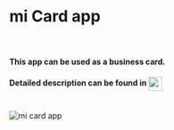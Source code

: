 # mi Card app
<br>
<h4> This app can be used as a business card. </h4>
<h4> Detailed description can be found in  <a href="https://ordem.notion.site/Buisness-card-App-65daee8cae3e4b76b5cdd98ee15e2e0c"> <img height="25" align=absmiddle src="https://img.shields.io/badge/Notion-%23000000.svg?style=for-the-badge&logo=notion&logoColor=white" alt="ordem-yoo" /></a>
</h4>
<br>
<img src="https://s3.us-west-2.amazonaws.com/secure.notion-static.com/b91f3739-f4f2-4f62-bbb6-1974219cc43e/Untitled.png?X-Amz-Algorithm=AWS4-HMAC-SHA256&X-Amz-Content-Sha256=UNSIGNED-PAYLOAD&X-Amz-Credential=AKIAT73L2G45EIPT3X45%2F20220910%2Fus-west-2%2Fs3%2Faws4_request&X-Amz-Date=20220910T071928Z&X-Amz-Expires=86400&X-Amz-Signature=2343ae6b255b312ab46f1daba21852b9d2548354870cc3b952a3ecaf8c4e13b7&X-Amz-SignedHeaders=host&response-content-disposition=filename%20%3D%22Untitled.png%22&x-id=GetObject" alt="mi card app"/>

